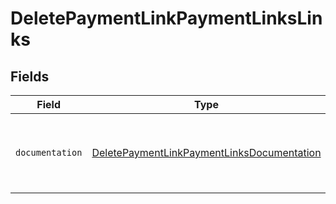 # DeletePaymentLinkPaymentLinksLinks


## Fields

| Field                                                                                                           | Type                                                                                                            | Required                                                                                                        | Description                                                                                                     |
| --------------------------------------------------------------------------------------------------------------- | --------------------------------------------------------------------------------------------------------------- | --------------------------------------------------------------------------------------------------------------- | --------------------------------------------------------------------------------------------------------------- |
| `documentation`                                                                                                 | [DeletePaymentLinkPaymentLinksDocumentation](../../models/errors/DeletePaymentLinkPaymentLinksDocumentation.md) | :heavy_check_mark:                                                                                              | The URL to the generic Mollie API error handling guide.                                                         |